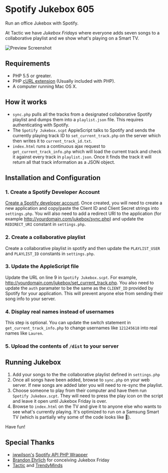 # Spotify Jukebox 605

Run an office Jukebox with Spotify.

At Tactic we have _Jukebox Fridays_ where everyone adds seven songs to a collaborative playlist and we show what's playing on a Smart TV.

![Preview Screenshot](http://i.imgur.com/wnMbu1h.png)


## Requirements

* PHP 5.5 or greater.
* PHP [cURL extension](http://php.net/manual/en/book.curl.php) (Usually included with PHP).
* A computer running Mac OS X.



## How it works

- `sync.php` pulls all the tracks from a designated collaborative Spotify playlist and dumps them into a `playlist.json` file. This requires authenticating with Spotify.
- The `Spotify Jukebox.scpt` AppleScript talks to Spotify and sends the currently playing track ID to `set_current_track.php` on the server which then writes it to `current_track_id.txt`.
- `index.html` runs a continuous ajax request to `get_current_track_info.php` which will load the current track and check it against every track in `playlist.json`. Once it finds the track it will return all that track information as a JSON object.


## Installation and Configuration


### 1. Create a Spotify Developer Account

[Create a Spotify developer account](https://developer.spotify.com). Once created, you will need to create a new application and copy/paste the Client ID and Client Secret strings into `settings.php`. You will also need to add a redirect URI to the application (for example http://yourdomain.com/jukebox/sync.php) and update the `REDIRECT_URI` constant in `settings.php`.

### 2. Create a collaborative playlist

Create a collaborative playlist in spotify and then update the `PLAYLIST_USER` and `PLAYLIST_ID` constants in `settings.php`.

### 3. Update the AppleScript file

Update the URL on line 9 in `Spotify Jukebox.scpt`. For example, http://yourdomain.com/jukebox/set_current_track.php. You also need to update the `auth` paramater to be the same as the `CLIENT_ID` provided by Spotify for your application. This will prevent anyone else from sending their song info to your server.

### 4. Display real names instead of usernames
This step is optional. You can update the switch statement in `get_current_track_info.php` to change usernames like `121245618` into real names like `Lauren`.

### 5. Upload the contents of `/dist` to your server



## Running Jukebox
1. Add your songs to the the collaborative playlist defined in `settings.php`
2. Once all songs have been added, browse to `sync.php` on your web server. If new songs are added later you will need to re-sync the playlist.
3. Choose someone to play from their computer and have them run `Spotify Jukebox.scpt`. They will need to press the play icon on the script and leave it open until Jukebox Friday is over.
4. Browse to `index.html` on the TV and give it to anyone else who wants to see what's currently playing. It's optimized to run on a Samsung Smart TV (which is partially why some of the code looks like 💩).

Have fun!


## Special Thanks
- [jwwilson's](https://github.com/jwilsson) [Spotify API PHP Wrapper](https://github.com/jwilsson/spotify-web-api-php/)
- [Brandon Ehrlich](http://www.brandonehrlich.com/) for conceiving Jukebox Friday
- [Tactic](http://tacticmarketing.com) and [TrendyMinds](http://trendyminds.com)
